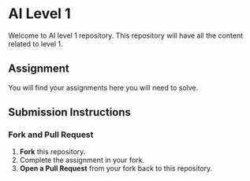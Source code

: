 # AI Level 1

Welcome to AI level 1 repository. This repository will have all the content related to level 1.

## Assignment 
You will find your assignments here you will need to solve.

## Submission Instructions

### Fork and Pull Request
1. **Fork** this repository.
2. Complete the assignment in your fork.
3. **Open a Pull Request** from your fork back to this repository.
